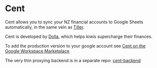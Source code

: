 # Cent

Cent allows you to sync your NZ financial accounts to Google Sheets automatically, in the same vein as [Tiller](https://www.tillerhq.com).

Cent is developed by [Dolla](https://dolla.nz), which helps kiwis supercharge their finances.

To add the production version to your google account see [Cent on the Google Workspace Marketplace](https://workspace.google.com/marketplace/app/dolla/965094160482)

The very thin proxying backend is in a separate repo: [cent-backend](https://github.com/dolla-nz/cent-backend)

